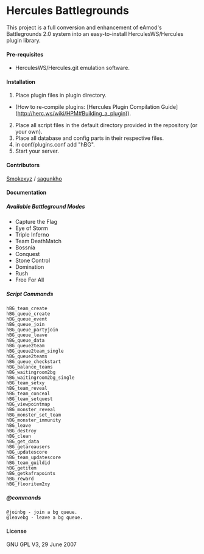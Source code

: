 # Hercules Battlegrounds
This project is a full conversion and enhancement of eAmod's Battlegrounds 2.0 system into an easy-to-install HerculesWS/Hercules plugin library.

#### Pre-requisites
- HerculesWS/Hercules.git emulation software.

#### Installation
1. Place plugin files in plugin directory. 
- (How to re-compile plugins: [Hercules Plugin Compilation Guide] (http://herc.ws/wiki/HPM#Building_a_plugin)).
2. Place all script files in the default directory provided in the repository (or your own).
3. Place all database and config parts in their respective files.
4. in conf/plugins.conf add "hBG".
5. Start your server.


#### Contributors
[Smokexyz](https://github.com/Smokexyz) / [sagunkho](https://github.com/sagunkho)

#### Documentation
##### Available Battleground Modes
- Capture the Flag
- Eye of Storm
- Triple Inferno
- Team DeathMatch
- Bossnia
- Conquest
- Stone Control
- Domination
- Rush
- Free For All

##### Script Commands

````
hBG_team_create
hBG_queue_create
hBG_queue_event
hBG_queue_join
hBG_queue_partyjoin
hBG_queue_leave
hBG_queue_data
hBG_queue2team
hBG_queue2team_single
hBG_queue2teams
hBG_queue_checkstart
hBG_balance_teams
hBG_waitingroom2bg
hBG_waitingroom2bg_single
hBG_team_setxy
hBG_team_reveal
hBG_team_conceal
hBG_team_setquest
hBG_viewpointmap
hBG_monster_reveal
hBG_monster_set_team
hBG_monster_immunity
hBG_leave
hBG_destroy
hBG_clean
hBG_get_data
hBG_getareausers
hBG_updatescore
hBG_team_updatescore
hBG_team_guildid
hBG_getitem
hBG_getkafrapoints
hBG_reward
hBG_flooritem2xy
````

##### @commands

````
@joinbg - join a bg queue.
@leavebg - leave a bg queue.
````

#### License
GNU GPL V3, 29 June 2007
